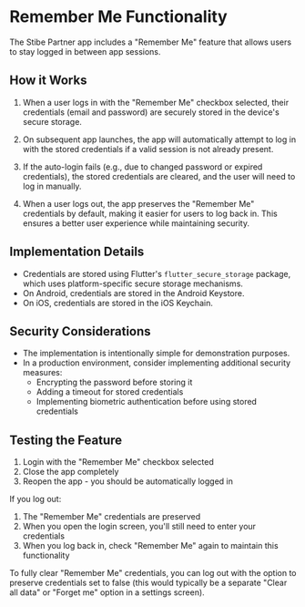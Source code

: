 # Remember Me Functionality

The Stibe Partner app includes a "Remember Me" feature that allows users to stay logged in between app sessions.

## How it Works

1. When a user logs in with the "Remember Me" checkbox selected, their credentials (email and password) are securely stored in the device's secure storage.

2. On subsequent app launches, the app will automatically attempt to log in with the stored credentials if a valid session is not already present.

3. If the auto-login fails (e.g., due to changed password or expired credentials), the stored credentials are cleared, and the user will need to log in manually.

4. When a user logs out, the app preserves the "Remember Me" credentials by default, making it easier for users to log back in. This ensures a better user experience while maintaining security.

## Implementation Details

- Credentials are stored using Flutter's `flutter_secure_storage` package, which uses platform-specific secure storage mechanisms.
- On Android, credentials are stored in the Android Keystore.
- On iOS, credentials are stored in the iOS Keychain.

## Security Considerations

- The implementation is intentionally simple for demonstration purposes.
- In a production environment, consider implementing additional security measures:
  - Encrypting the password before storing it
  - Adding a timeout for stored credentials
  - Implementing biometric authentication before using stored credentials

## Testing the Feature

1. Login with the "Remember Me" checkbox selected
2. Close the app completely
3. Reopen the app - you should be automatically logged in

If you log out:
1. The "Remember Me" credentials are preserved
2. When you open the login screen, you'll still need to enter your credentials
3. When you log back in, check "Remember Me" again to maintain this functionality

To fully clear "Remember Me" credentials, you can log out with the option to preserve credentials set to false (this would typically be a separate "Clear all data" or "Forget me" option in a settings screen).
